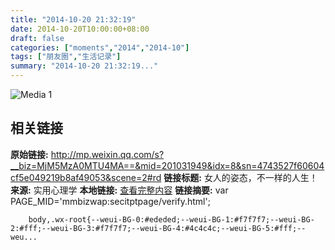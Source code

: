 ```yaml
---
title: "2014-10-20 21:32:19"
date: 2014-10-20T10:00:00+08:00
draft: false
categories: ["moments","2014","2014-10"]
tags: ["朋友圈","生活记录"]
summary: "2014-10-20 21:32:19..."
---
```


![Media 1](/Moments/photos/2014-10-20/201410202132190.jpg)

## 相关链接

**原始链接:** http://mp.weixin.qq.com/s?__biz=MjM5MzA0MTU4MA==&mid=201031949&idx=8&sn=4743527f60604cf5e049219b8af49053&scene=2#rd
**链接标题:** 女人的姿态，不一样的人生！
**来源:** 实用心理学
**本地链接:** [查看完整内容](/link_content/2014/10/2014-10-20/link_content/)
**链接摘要:** var PAGE_MID='mmbizwap:secitptpage/verify.html';

        
        body,.wx-root{--weui-BG-0:#ededed;--weui-BG-1:#f7f7f7;--weui-BG-2:#fff;--weui-BG-3:#f7f7f7;--weui-BG-4:#4c4c4c;--weui-BG-5:#fff;--weu...

